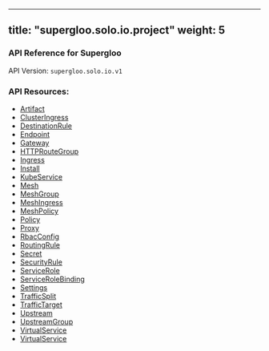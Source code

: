 
---
title: "supergloo.solo.io.project"
weight: 5
---

<!-- Code generated by solo-kit. DO NOT EDIT. -->



### API Reference for Supergloo

API Version: `supergloo.solo.io.v1`



### API Resources:
- [Artifact](../github.com/solo-io/gloo/projects/gloo/api/v1/artifact.proto.sk#artifact)
- [ClusterIngress](../github.com/solo-io/gloo/projects/clusteringress/api/v1/cluster_ingress.proto.sk#clusteringress)
- [DestinationRule](../github.com/solo-io/supergloo/api/external/istio/networking/v1alpha3/destination_rule.proto.sk#destinationrule)
- [Endpoint](../github.com/solo-io/gloo/projects/gloo/api/v1/endpoint.proto.sk#endpoint)
- [Gateway](../github.com/solo-io/gloo/projects/gateway/api/v1/gateway.proto.sk#gateway)
- [HTTPRouteGroup](../github.com/solo-io/supergloo/api/external/smi/specs/v1alpha1/http_route.proto.sk#httproutegroup)
- [Ingress](../github.com/solo-io/gloo/projects/ingress/api/v1/ingress.proto.sk#ingress)
- [Install](../github.com/solo-io/supergloo/api/v1/install.proto.sk#install)
- [KubeService](../github.com/solo-io/gloo/projects/ingress/api/v1/service.proto.sk#kubeservice)
- [Mesh](../github.com/solo-io/supergloo/api/v1/mesh.proto.sk#mesh)
- [MeshGroup](../github.com/solo-io/supergloo/api/v1/mesh.proto.sk#meshgroup)
- [MeshIngress](../github.com/solo-io/supergloo/api/v1/ingress.proto.sk#meshingress)
- [MeshPolicy](../github.com/solo-io/supergloo/api/external/istio/authorization/v1alpha1/policy.proto.sk#meshpolicy)
- [Policy](../github.com/solo-io/supergloo/api/external/istio/authorization/v1alpha1/policy.proto.sk#policy)
- [Proxy](../github.com/solo-io/gloo/projects/gloo/api/v1/proxy.proto.sk#proxy)
- [RbacConfig](../github.com/solo-io/supergloo/api/external/istio/rbac/v1alpha1/rbac.proto.sk#rbacconfig)
- [RoutingRule](../github.com/solo-io/supergloo/api/v1/routing.proto.sk#routingrule)
- [Secret](../github.com/solo-io/gloo/projects/gloo/api/v1/secret.proto.sk#secret)
- [SecurityRule](../github.com/solo-io/supergloo/api/v1/security.proto.sk#securityrule)
- [ServiceRole](../github.com/solo-io/supergloo/api/external/istio/rbac/v1alpha1/rbac.proto.sk#servicerole)
- [ServiceRoleBinding](../github.com/solo-io/supergloo/api/external/istio/rbac/v1alpha1/rbac.proto.sk#servicerolebinding)
- [Settings](../github.com/solo-io/gloo/projects/gloo/api/v1/settings.proto.sk#settings)
- [TrafficSplit](../github.com/solo-io/supergloo/api/external/smi/split/v1alpha1/traffic_split.proto.sk#trafficsplit)
- [TrafficTarget](../github.com/solo-io/supergloo/api/external/smi/access/v1alpha1/traffic_target.proto.sk#traffictarget)
- [Upstream](../github.com/solo-io/gloo/projects/gloo/api/v1/upstream.proto.sk#upstream)
- [UpstreamGroup](../github.com/solo-io/gloo/projects/gloo/api/v1/proxy.proto.sk#upstreamgroup)
- [VirtualService](../github.com/solo-io/gloo/projects/gateway/api/v1/virtual_service.proto.sk#virtualservice)
- [VirtualService](../github.com/solo-io/supergloo/api/external/istio/networking/v1alpha3/virtual_service.proto.sk#virtualservice)

<!-- Start of HubSpot Embed Code -->
<script type="text/javascript" id="hs-script-loader" async defer src="//js.hs-scripts.com/5130874.js"></script>
<!-- End of HubSpot Embed Code -->
